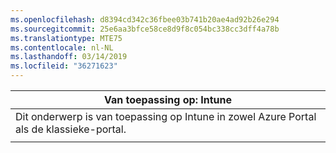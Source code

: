 ```yaml
---
ms.openlocfilehash: d8394cd342c36fbee03b741b20ae4ad92b26e294
ms.sourcegitcommit: 25e6aa3bfce58ce8d9f8c054bc338cc3dff4a78b
ms.translationtype: MTE75
ms.contentlocale: nl-NL
ms.lasthandoff: 03/14/2019
ms.locfileid: "36271623"
---
```

|                              Van toepassing op: Intune                               |
|-------------------------------------------------------------------------------|
| Dit onderwerp is van toepassing op Intune in zowel Azure Portal als de klassieke-portal. |
|                                                                               |

